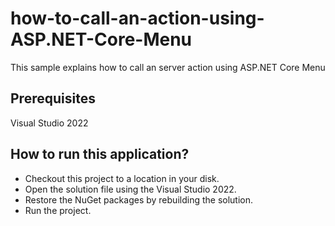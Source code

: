 # how-to-call-an-action-using-ASP.NET-Core-Menu
This sample explains how to call an server action using ASP.NET Core Menu

## Prerequisites

Visual Studio 2022

## How to run this application?

* Checkout this project to a location in your disk.
* Open the solution file using the Visual Studio 2022.
* Restore the NuGet packages by rebuilding the solution.
* Run the project.
